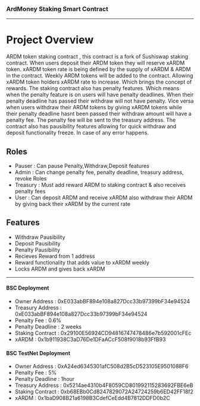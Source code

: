 ### ArdMoney Staking Smart Contract
---
# Project Overview
ARDM token staking contract , this contract is a fork of Sushiswap staking contract.
When users deposit their ARDM token they will reserve xARDM token. xARDM token rate is being defined by the supply of xARDM & ARDM in the contract.
Weekly ARDM tokens will be added to the contract. Allowing xARDM token holders xARDM rate to increase. Which brings the concept of rewards.
The staking contract also has penalty features. Which means when the penalty feature is on users will have penalty deadlines. When their penalty deadline has passed
their withdraw will not have penalty. Vice versa when users withdraw their ARDM tokens by giving xARDM tokens while their penalty deadline hasnt been passed their
withdraw amount will have a penalty fee. The penalty fee will be sent to the treasury address. The contract also has pausibility features allowing for quick withdraw
and deposit functionality freeze. In case of any error happens.

## Roles
 - Pauser : Can pause Penalty,Withdraw,Deposit features
 - Admin : Can change penalty fee, penalty deadline, treasury address, revoke Roles
 - Treasury : Must add reward ARDM to staking contract & also receives penalty fees
 - User : Can deposit ARDM and receive xARDM also withdraw their ARDM by giving back their xARDM by the current rate

## Features
 - Withdraw Pausibility
 - Deposit Pausibility
 - Penalty Pausibility
 - Recieves Reward from 1 address
 - Reward functionality that adds value to xARDM weekly
 - Locks ARDM and gives back xARDM

---

#### BSC Deployment
  - Owner Address : 0xE033abBF894e108a827Dcc33b97399bF34e94524
  - Treasury Address : 0xE033abBF894e108a827Dcc33b97399bF34e94524
  - Penalty Fee : 0.6%
  - Penalty Deadline : 2 weeks 
  - Staking Contract : 0x29100E56924CD94816747478486e7b592001cFEc
  - xARDM : 0x1b911938C3aD76De1DFaACcF508f9018b93FfB93

#### BSC TestNet Deployment
  - Owner Address : 0xA24ed6345301afC508d2B5cD523105E9501088F6
  - Penalty Fee : 5%
  - Penalty Deadline : 1hour
  - Treasury Address : 0x5214ae4310b4F8059CD801992115283692FBE6eB
  - Staking Contract : 0xb68EBb0Cd8247829072A24724259b6ED42FF18f2
  - xARDM : 0x1baD908B21a6198B3CdefCeEdd4B7812DDFD0b2C

